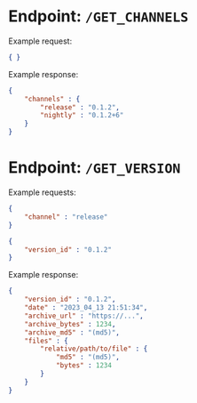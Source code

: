 # Endpoint: `/GET_CHANNELS`
Example request:
```json
{ }
```

Example response:
```json
{
	"channels" : {
		"release" : "0.1.2",
		"nightly" : "0.1.2+6"
	}
}
```

# Endpoint: `/GET_VERSION`
Example requests:
```json
{
	"channel" : "release"
}
```

```json
{
	"version_id" : "0.1.2"
}
```

Example response:
```json
{
	"version_id" : "0.1.2",
	"date" : "2023_04_13 21:51:34",
	"archive_url" : "https://...",
	"archive_bytes" : 1234,
	"archive_md5" : "(md5)",
	"files" : {
		"relative/path/to/file" : {
			"md5" : "(md5)",
			"bytes" : 1234
		}
	}
}
```
